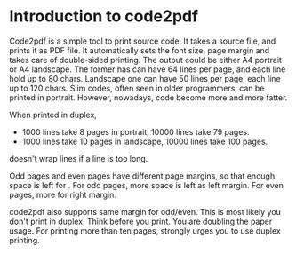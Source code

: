 # Introduction to code2pdf #

Code2pdf is a simple tool to print source code. It takes a source
file, and prints it as PDF file. It automatically sets the font size,
page margin and takes care of double-sided printing. The output could
be either A4 portrait or A4 landscape. The former has can have 64
lines per page, and each line hold up to 80 chars. Landscape one can
have 50 lines per page, each line up to 120 chars. Slim codes, often
seen in older programmers, can be printed in portrait. However,
nowadays, code become more and more fatter.


When printed in duplex,
  * 1000 lines take 8 pages in portrait, 10000 lines take 79 pages.
  * 1000 lines take 10 pages in landscape, 10000 lines take 100 pages.

doesn't wrap lines if a line is too long.

Odd pages and even pages have different page margins, so that enough
space is left for .  For odd pages, more space is left as left
margin. For even pages, more for right margin.

code2pdf also supports same margin for odd/even. This is most likely
you don't print in duplex. Think before you print. You are doubling
the paper usage. For printing more than ten pages, strongly urges you
to use duplex printing.

